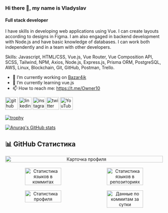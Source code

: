 ### Hi there 👋, my name is Vladyslav
#### Full stack developer
I have skills in developing web applications using Vue. I can create layouts according to designs in Figma. I am also engaged in backend development with Node.js and have basic knowledge of databases. I can work both independently and in a team with other developers.

Skills: Javascript, HTML/CSS, Vue.js, Vue Router, Vue Composition API, SCSS, Tailwind, NPM, Axios, Node.js, Express.js, Prisma ORM, PostgreSQL, AWS, Linux, Blockchain, Git, GitHub, Postman, Trello.

- 🔭 I’m currently working on [Bazar4ik](https://github.com/owner6/bazar4ik-front)
- 🌱 I’m currently learning vue.js
- 📫 How to reach me: https://t.me/Owner10


[<img src='https://cdn.jsdelivr.net/npm/simple-icons@3.0.1/icons/github.svg' alt='github' height='40'>](https://github.com/owner6)  [<img src='https://cdn.jsdelivr.net/npm/simple-icons@3.0.1/icons/linkedin.svg' alt='linkedin' height='40'>](https://www.linkedin.com/in/https://www.linkedin.com/in/vladyslav-onyshchenko//)  [<img src='https://cdn.jsdelivr.net/npm/simple-icons@3.0.1/icons/instagram.svg' alt='instagram' height='40'>](https://www.instagram.com/https://www.instagram.com/onishchenko893//)  [<img src='https://cdn.jsdelivr.net/npm/simple-icons@3.0.1/icons/twitter.svg' alt='twitter' height='40'>](https://twitter.com/https://x.com/owner11471)  [<img src='https://cdn.jsdelivr.net/npm/simple-icons@3.0.1/icons/youtube.svg' alt='YouTube' height='40'>](https://www.youtube.com/channel/@OwnersGuide-)

[![trophy](https://github-profile-trophy.vercel.app/?username=owner6)](https://github.com/ryo-ma/github-profile-trophy)

[![Anurag's GitHub stats](https://github-readme-stats.vercel.app/api?username=owner6)](https://github.com/owner6/github-readme-stats)


## 📊 GitHub Статистика

<div align="center" style="display: flex; flex-wrap: wrap; justify-content: space-between;">
  <img src="https://github-profile-summary-cards.vercel.app/api/cards/profile-details?username=owner6&theme=solarized_dark" alt="Карточка профиля" width="100%"/>
</div>

<br>

<div align="center" style="display: flex; flex-wrap: wrap; justify-content: space-between;">
  <img src="https://github-profile-summary-cards.vercel.app/api/cards/most-commit-language?username=owner6&theme=solarized_dark" alt="Статистика языков в коммитах" width="48%"/>
  <img src="https://github-profile-summary-cards.vercel.app/api/cards/repos-per-language?username=owner6&theme=solarized_dark" alt="Статистика языков в репозиториях" width="48%"/>
</div>

<br>

<div align="center" style="display: flex; flex-wrap: wrap; justify-content: space-between;">
  <img src="https://github-profile-summary-cards.vercel.app/api/cards/stats?username=owner6&theme=solarized_dark" alt="Статистика профиля" width="48%"/>
  <img src="https://github-profile-summary-cards.vercel.app/api/cards/productive-time?username=owner6&theme=solarized_dark" alt="Данные по коммитам за сутки" width="48%"/>
</div>

<!--START_SECTION:waka-->
<!--END_SECTION:waka-->
